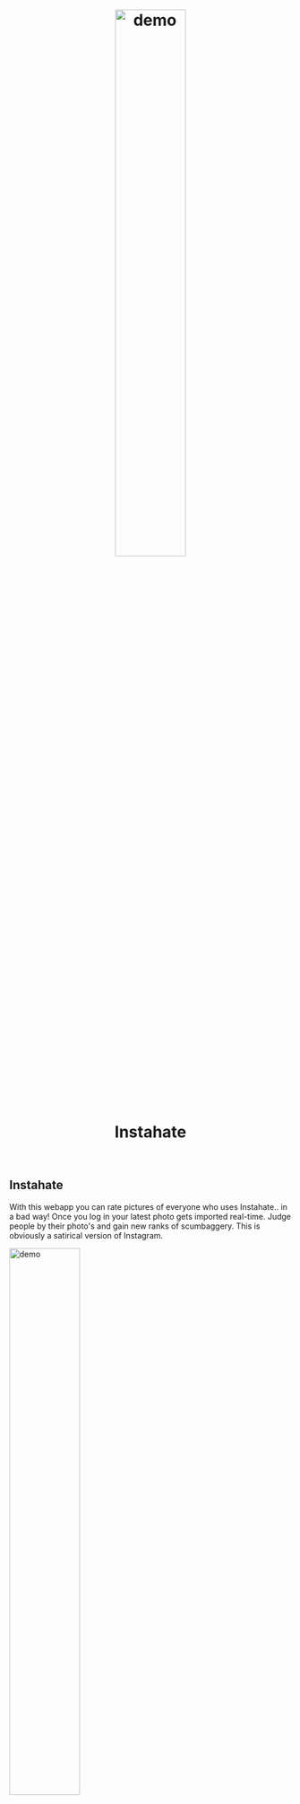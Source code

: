 <h1 align="center">
  <img width="50%" src="media/main.jpg" alt="demo">
  <br>
  <br>
  Instahate
</h1>
<br>

## Instahate
With this webapp you can rate pictures of everyone who uses Instahate.. in a bad way! Once you log in your latest photo gets imported real-time. Judge people by their photo's and gain new ranks of scumbaggery. This is obviously a satirical version of Instagram.

<img width="50%" src="media/title.jpg" alt="demo">

## Live version
<a href="https://secure-plains-50292.herokuapp.com/">Live demo here</a>

## Features
-  [x] the app remembers who you are by using <a href="https://www.mongodb.com/">MongoDB</a>!
-  [x] displays your information, dislikes and title!
-  [x] adding Instagram pictures real-time using <a href="https://socket.io/">socket.io</a> everytime you make a picture!
-  [x] rate pictures!
-  [x] get new titles real-time the more you rate!
-  [x] notifications when the client/server is offline!

## Build
To run the application:
```bash
git clone
```

In order to get this app working you need to fill in the following <a href="https://www.npmjs.com/package/dotenv">dotenv</a> variables:  

```bash
CLIENT_ID={your client id here}
```  
```bash
CLIENT_SECRET={your client secret here}
```  
```bash
REDIRECT_URI={your redirect uri here}
```  

You can receive theses variables by making a new "Sandbox" on the Instagram development site:  
<a href="https://www.instagram.com/developer/authentication/">https://www.instagram.com/developer/authentication/</a>  
  
Now you only have to make sure to pass in your <a href="https://www.mongodb.com/">MongoDB</a> database. Simply place your database link inside the mongoose.connect braces:

```javascript
mongoose.connect({your link here});
```  

Finally, to use the app you need to run the following commands:  
```bash
npm install
```
To install the Node dependencies.

```bash
npm start
```  

To start the server.
  
## Using MongoDB & Mongoose
To make sure data is stored I decided to use <a href="https://www.mongodb.com/">MongoDB</a> as my database because the documents are saved as JSON. To use this in Node.js I used the <a href="http://mongoosejs.com/">Mongoose</a> package. This package provides a more straight-forward OOP way of using MongoDB.  
  
Here is how I set up my user schema:  
```javascript
mongoose.connect(`mongodb://${MONGO_USER}:${MONGO_PASS}@ds131041.mlab.com:31041/instabase`);
```
To connect to my database.

```javascript
const Schema = mongoose.Schema;
```

```javascript
const userSchema = new Schema({
	user_id: String,
	name: String
});
```
The schema maps to the MongoDB collection and defines the shape of the documents within that collection.

```javascript
const User = mongoose.model('User', userSchema);
```

Create an instance of that model for easier use.  

```javascript
const newUser = new User({
	user_id: '2309482309',
	name: 'Luuk'
});

newUser.save((err) => {
	if (err) throw err;
	console.log('new user saved succesfully!');
});
```
Create a new user with an id and a name and save it to the database.

## OAuth with Instagram
<img width="50%" src="media/instagram.jpg" alt="demo">

In order to use the <a href="https://www.instagram.com/developer/">Instagram API</a> I had to set up an OAuth.

Once you start up the app I make a link with the following URL:  
```javascript
const auth_url = `https://api.instagram.com/oauth/authorize/?client_id=${client_id}&redirect_uri=${redirect_uri}&response_type=${response_type}&scope=${scope}`;
```

This URL needs the following variables to redirect properly:
```javascript
const client_id = process.env.CLIENT_ID;
const client_secret = process.env.CLIENT_SECRET;
const redirect_uri = process.env.REDIRECT_URI;
const response_type = 'code';
const scope = 'basic+public_content';
```

Once you accept to the terms I use a POST request:

```javascript
request.post({
	uri: 'https://api.instagram.com/oauth/access_token',
	form: {
		client_id: client_id,
		client_secret: client_secret,
		grant_type: 'authorization_code',
		redirect_uri: redirect_uri,
		code: req.query.code
	}
}, (err, response, body) => {
	data = JSON.parse(body);
}
```  

Which will return an acces token that I can use to make calls to the API.

## Socket.io
To make my app real-time I needed a websocket connection that speaks between the client and the server. The easiest way to achieve this was by using the <a href="https://socket.io/">socket.io</a> package.

Here's an example of how I used the sockets from __server side to client side__  
__Server side__  

```javascript
setInterval(() => {
		request(`https://api.instagram.com/v1/users/${req.session.userId}/media/recent/?access_token=${req.session.token}`, (err, response, body) => {
			data = JSON.parse(body)
			imageData = data.data[0].images.low_resolution.url

			Image.find({ image: imageData }, (err, image) => {
				if (!image.length > 0) {
					const img = new Image({
						image: imageData
					})

					img.save(err => {
						if (err) throw err
						console.log('new image saved succesfully!')
					})

					// get the img and dislikes to send to the client
					const obj = {
						img: img,
						dislikes: dislikes
					}

					io.sockets.emit('newPic', obj)
				}
			})
		})
	}, 4000)
```
Here I used the access token we talked of earlier to do an API request. The API sends back the most recent image the logged in user has taken. If the image doesn't exist yet, I save the picture in the database. And send the img variable to the client. In order to get the latest pictures I used a setInterval function to keep the sockets updated.

__Client side__  
```javascript
const addNewPic = document.querySelector('.pics')

socket.on('newPic', (data) => {
	addNewPic.insertAdjacentHTML('afterbegin', `
		<div class="pic">
			<div>
				<img class="instagram" src="${data.img.image}"/>
			</div>
			<form method="POST" action="/main/${data.img._id}/rating">
				<button type="submit" name="dislike" class="<%= ratingClass %>">Terrible</button>
			</form>
		</div>
	`)
});
```
The client receives the image data from the socket and uses it create a new element (the new picture) on the page.  

## When the server is down
Once the server is down it sends the following 'disconnect' socket to the client that makes sure the client knows its down and makes the rating buttons unusable until the server runs again:

```javascript
socket.on('disconnect', () => {
	alert('server is offline! Your input will not work anymore, please try to login again later')
})
```

## When the client is down
Once the client is down I use <a href="http://github.hubspot.com/offline/docs/welcome/">offline.js</a>. This way I can notify the user that they are offline and suggest them to try and reconnect.

## Tooling
In order to use 'require' client side I used <a href="http://browserify.org/">Browserify</a> to make 1 bundle.js which combines all the Javascript files.

For example, in a random.js file you can use:  

```javascript
const random = 'wow this is random';
module.exports = random;
```

And in the app.js file you require the exported file:

```js  
require('./random');  
```
  
```js 
console.log(random);
``` 
Here you can use the const made in the random.js file.
  
To complete this you run `npm run build` which compiles the app.js (with all the required files) file into the bundle.js.

## Wishlist
-  [ ] loading indicator for new images
-  [ ] see how many times a picture has been rated
-  [ ] ranking list of users

## Sources

<a href="https://www.instagram.com/developer/">https://www.instagram.com/developer/</a>  
<a href="http://browserify.org/">http://browserify.org/</a>  
<a href="https://www.npmjs.com/package/dotenv">https://www.npmjs.com/package/dotenv</a>  
<a href="https://expressjs.com/">https://expressjs.com/</a>  
<a href="https://www.mongodb.com/">https://www.mongodb.com/</a>  
<a href="http://mongoosejs.com/">http://mongoosejs.com/</a>  
<a href="http://github.hubspot.com/offline/docs/welcome/">http://github.hubspot.com/offline/docs/welcome/</a>  

## License

MIT License  

Copyright © 2017 Luuk Hafkamp
